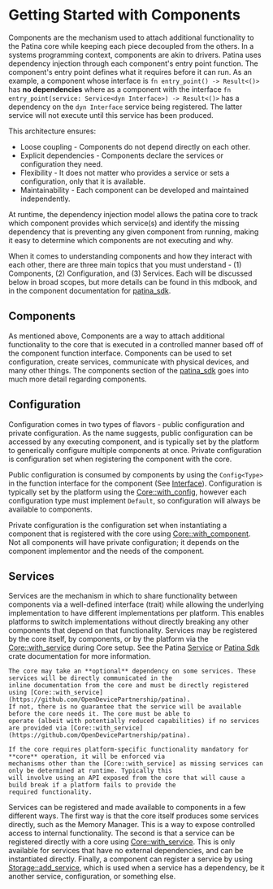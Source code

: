 # Getting Started with Components

Components are the mechanism used to attach additional functionality to the Patina core while keeping each piece
decoupled from the others. In a systems programming context, components are akin to drivers. Patina uses dependency
injection through each component's entry point function. The component's entry point defines what it requires before it
can run. As an example, a component whose interface is `fn entry_point() -> Result<()>` has **no dependencies** where
as a component with the interface `fn entry_point(service: Service<dyn Interface>) -> Result<()>` has a dependency on
the `dyn Interface` service being registered. The latter service will not execute until this service has been produced.

This architecture ensures:

- Loose coupling - Components do not depend directly on each other.
- Explicit dependencies - Components declare the services or configuration they need.
- Flexibility - It does not matter who provides a service or sets a configuration, only that it is available.
- Maintainability - Each component can be developed and maintained independently.

At runtime, the dependency injection model allows the patina core to track which component provides which service(s)
and identify the missing dependency that is preventing any given component from running, making it easy to determine
which components are not executing and why.

When it comes to understanding components and how they interact with each other, there are three main topics that you
must understand - (1) Components, (2) Configuration, and (3) Services. Each will be discussed below in broad scopes,
but more details can be found in this mdbook, and in the component documentation for [patina_sdk](https://github.com/OpenDevicePartnership/patina/tree/main/sdk/patina_sdk).

## Components

As mentioned above, Components are a way to attach additional functionality to the core that is executed in a
controlled manner based off of the component function interface. Components can be used to set configuration, create
services, communicate with physical devices, and many other things. The components section of the [patina_sdk](https://github.com/OpenDevicePartnership/patina/tree/main/sdk/patina_sdk)
goes into much more detail regarding components.

## Configuration

Configuration comes in two types of flavors - public configuration and private configuration. As the name suggests,
public configuration can be accessed by any executing component, and is typically set by the platform to generically
configure multiple components at once. Private configuration is configuration set when registering the component with
the core.

Public configuration is consumed by components by using the `Config<Type>` in the function interface for the component
(See [Interface](https://opendevicepartnership.github.io/patina/component/interface.html#component-params)).
Configuration is typically set by the platform using the [Core::with_config](https://github.com/OpenDevicePartnership/patina),
however each configuration type must implement `Default`, so configuration will always be available to components.

Private configuration is the configuration set when instantiating a component that is registered with the core using
[Core::with_component](https://github.com/OpenDevicePartnership/patina). Not all components will have private
configuration; it depends on the component implementor and the needs of the component.

## Services

Services are the mechanism in which to share functionality between components via a well-defined interface (trait)
while allowing the underlying implementation to have different implementations per platform. This enables platforms
to switch implementations without directly breaking any other components that depend on that functionality. Services
may be registered by the core itself, by components, or by the platform via the [Core::with_service](https://github.com/OpenDevicePartnership/patina)
during Core setup. See the Patina [Service](https://opendevicepartnership.github.io/patina/component/interface.html#servicet)
or [Patina Sdk](https://github.com/OpenDevicePartnership/patina) crate documentation for more information.

``` admonish note
The core may take an **optional** dependency on some services. These services will be directly communicated in the
inline documentation from the core and must be directly registered using [Core::with_service](https://github.com/OpenDevicePartnership/patina).
If not, there is no guarantee that the service will be available before the core needs it. The core must be able to
operate (albeit with potentially reduced capabilities) if no services are provided via [Core::with_service](https://github.com/OpenDevicePartnership/patina).

If the core requires platform-specific functionality mandatory for **core** operation, it will be enforced via
mechanisms other than the [Core::with_service] as missing services can only be determined at runtime. Typically this
will involve using an API exposed from the core that will cause a build break if a platform fails to provide the
required functionality. 
```

Services can be registered and made available to components in a few different ways. The first way is that the core
itself produces some services directly, such as the Memory Manager. This is a way to expose controlled access to
internal functionality. The second is that a service can be registered directly with a core using [Core::with_service](https://github.com/OpenDevicePartnership/patina).
This is only available for services that have no external dependencies, and can be instantiated directly. Finally, a
component can register a service by using [Storage::add_service](https://github.com/OpenDevicePartnership/patina),
which is used when a service has a dependency, be it another service, configuration, or something else.
